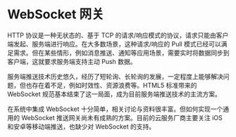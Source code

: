 # WebSocket 网关

HTTP 协议是一种无状态的、基于 TCP 的请求/响应模式的协议，请求只能由客户端发起、服务端进行响应。在大多数场景，这种请求/响应的 Pull 模式已经可以满足需求。但在某些情形，例如消息推送、通知等应用场景，需要实时将数据同步到客户端，这就要求服务端支持主动 Push 数据。

服务端推送技术历史悠久，经历了短轮询、长轮询的发展，一定程度上能够解决问题，但也存在着不足，例如时效性、资源浪费等。HTML5 标准带来的 WebSocket 规范基本结束了这一局面，成为目前服务端推送技术的主流方案。

在系统中集成 WebSocket 十分简单，相关讨论与资料很丰富。但如何实现一个通用的 WebSocket 推送网关尚未有成熟的方案。目前的云服务厂商主要关注 iOS 和安卓等移动端推送，也缺少对 WebSocket 的支持。
